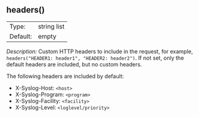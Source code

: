 ---
---
<!-- DISCLAIMER: This file is based on the syslog-ng Open Source Edition documentation https://github.com/balabit/syslog-ng-ose-guides/commit/2f4a52ee61d1ea9ad27cb4f3168b95408fddfdf2 and is used under the terms of The syslog-ng Open Source Edition Documentation License. The file has been modified by Axoflow. -->

## headers()

|          |             |
| -------- | ----------- |
| Type:    | string list |
| Default: | empty       |

*Description:* Custom HTTP headers to include in the request, for example, `headers("HEADER1: header1", "HEADER2: header2")`. If not set, only the default headers are included, but no custom headers.

The following headers are included by default:

- X-Syslog-Host: `<host>`
- X-Syslog-Program: `<program>`
- X-Syslog-Facility: `<facility>`
- X-Syslog-Level: `<loglevel/priority>`
